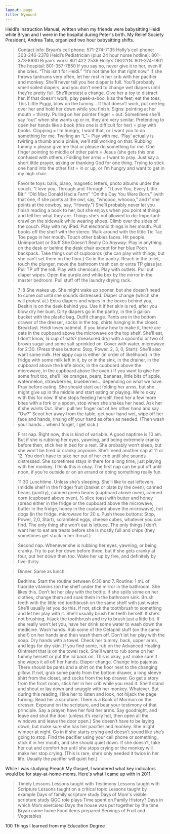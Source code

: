 ```yaml
---
layout: page
title: Wymount
---
```


Heidi’s Instruction Manual, written when my friends were babysitting Heidi while Bryan
and I were in the hospital during Peter's birth. My Relief Society President,
Andrea Tate, organized two hour babysitting shifts.

>Contact info:
Bryan’s cell phone: 571-274-7135
Holly’s cell phone: 303-246-2378
Heidi’s Pediatrician (plus 24 hour nurse hotline):  801- 373-8930
Bryan’s work: 801 422 2536
Holly’s OB/GYN: 801-374-1801
The hospital: 801-357-7850
If you say no, never give it to her, even if she cries. “This isn’t for Heidi.”  “It’s not time for that right now.”
If she throws tantrums very often, let her rest in her crib with her pacifier and monkey.
She’ll never tell you her diaper is full.  You’ll probably smell soiled diapers, and you don’t need to change wet diapers until they’re pretty full.  She’ll protest a change.  Give her a toy to distract her.  If that doesn’t work, play peek-a-boo, kiss the feet, eat the toes, This Little Piggy, blow on the tummy… If that doesn’t work, put one leg over her and hold her down while you finish.
Signs:  pointing at her mouth = thirsty.  Pulling on her pointer finger = out.  Sometimes she’ll say “out” when she wants up or in, they are very similar.  Pretending to open her hands like a book (this one is difficult for her) = play with books.  Clapping = I’m hungry, I want that, or I want you to do something for me.  Twirling an “L”= Play with me.  ‘Play’ actually is twirling a thumb and a pinkie, we’ll still working on that.  Rubbing tummy = please give me that or please do something for me.  One finger pointing to middle of other palm = Jesus (she gets this one confused with others.)  Folding her arms = I want to pray.  Just say a short little prayer, asking or thanking God for one thing.  Trying to stick one hand into the other fist = in or up, or I’m hungry and want to get in my high chair.

>Favorite toys:  balls, piano, magnetic letters, photo albums under the couch.  “I love you, Through and Through.”  “I Love You, Every Little Bit.”  “Old Mac Donald Had a Farm”  “On the Day You Were Born.” (with that one, if she points at the owl, say, “whoooo, whoooo,”  and if she points at the cowboy, say, “Howdy.”)  She’ll probably never let you finish reading a book to her, but she enjoys when you point at things and tell her what they are.
Things she’s not allowed to do:
Important: crawl on the sidewalk while wearing shoes.  Climb over the sides of the couch.  Play with my iPad.  Put electronic things in her mouth.  Pull books off the shelf with the stereo.  Walk around with the little Tic Tac Toe pegs in her mouth.  Touch other babies faces.  Hit people.
Unimportant or Stuff She Doesn’t Really Do Anyway: Play in anything on the desk or behind the desk chair except for her blue Pooh backpack.    Take things out of cupboards (she can play with things, but she can’t set them on the floor.)  Go in the pantry.  Reach in the toilet, touch the plunger, move the bathroom trash can or extra TP glass jar.  Pull TP off the roll.  Play with chemicals.  Play with outlets.  Pull out diaper wipes.  Open the purple and white box by the mirror in the master bedroom.  Pull stuff off the laundry drying rack.


>7-8  She wakes up.  She might wake up sooner, but she doesn’t need to come out until she sounds distressed.
Diaper change (which she will protest at.)  Extra diapers and wipes in the boxes behind you, Desitin is on the desk behind you.  Use it if her skin is red, after you blow dry her bum.    Dirty diapers go in the pantry, in the 5 gallon bucket with the plastic bag.
Outfit change.  Pants are in the bottom drawer of the dresser, socks in the top, shirts hanging in the closet.
Breakfast.  Heidi loves oatmeal.  If you know how to make it, there are oats in the cupboard above the microwave on the top shelf.  She’ll eat, I don’t know, ¾ cup of oats?  (measured dry) with a spoonful or two of brown sugar and some salt sprinkled on.  Cover with water, microwave for 2:30.  (Press these buttons: Stop, Power, 2, 3, 0, Start).  She’ll also want some milk.  Her sippy cup is either (in order of likelihood) in the fridge with some milk left in it, by or in the sink, in the drainer, in the cupboard above the knife block, in the cupboard above the microwave, in the cupboard above the oven.)   If you want to give her some fruit too, she’ll like oranges, pears, bananas, little bits of apple, watermelon, strawberries, blueberries… depending on what we have.
Pray before eating.  She should start out folding her arms, but she might give up in the middle and start eating or playing.  We’re okay with this for now.
If she stops feeding herself, feed her a few more bites with a fork or a spoon, stop when she shakes her head.  Ask her if she wants Out. She’ll pull her finger out of her other hand and say “Ow?”
Scoot her away from the table, get your hand wet, wipe off her face and hands, rinsing off your hand as often as needed.  (Then wash your hands… when I forget, I get sick.)

>First nap.  Right now, this is kind of variable.  A good naptime is 10 am.  But if she is rubbing her eyes, yawning, and being extremely cranky before then, stick her in bed for a rest.  She probably won’t sleep, but she won’t be tired or cranky anymore.  She’ll need another nap at 11 or 12.
You don’t have to take her out of her crib until she sounds distressed.  She sometimes stays in there for a long time, just playing with her monkey.  I think this is okay.
The first nap can be put off until noon, if you’re outside or on an errand or doing something really fun.

>11:30 Lunchtime.  Unless she’s sleeping. She’ll like to eat leftovers, (middle shelf in the fridge) fruit (basket or plate by the oven), canned beans (pantry), canned green beans (cupboard above oven), canned corn (cupboard above oven), ½ slice toast with butter and honey (bread either in the fridge or the cupboard above the microwave, butter in the fridge, honey in the cupboard above the microwave), hot dogs (in the fridge, microwave for 20 s.  Push these buttons: Stop, Power, 2,0, Start), scrambled eggs, cheese cubes, whatever you can find.  The only thing she won’t eat is lettuce.  The only things I don’t want her to eat are treats before she is mostly full and chips (they sometimes get stuck in her throat.)


>Second nap.  Whenever she is rubbing her eyes, yawning, or being cranky.  Try to put her down before three, but if she gets cranky at four, put her down then too.  Wake her up by five, and definitely by five-thirty.

>Dinner.  Same as lunch.

>Bedtime.  Start the routine between 6:30 and 7.  Routine:
1 mL of fluoride vitamins (on the shelf under the mirror in the bathroom.  She likes this.  Don’t let her play with the bottle.  If she spills some on her clothes, change them and soak them in the bathroom sink.
Brush teeth with the little red toothbrush on the same shelf with just water.  She’ll usually let you do this.  If not, stick the toothbrush to something and let her play with it.  She’ll usually brush her teeth herself.  If she’s not brushing, hijack the toothbrush and try to brush just a little bit.  If she really won’t let you, have her drink some water to wash down the medicine.
Wash hands.  Rub some of the Cetaphil stuff (on the same shelf) on her hands and then wash them off.  Don’t let her play with the soap.  Dry hands with a towel.
Check her tummy, back, upper arms, and legs for dry skin.  If you find some, rub on the Advanced Healing Ointment that is on the towel rack.  She’ll want to rub some on her tummy herself or put the lid back on.  This is okay, just make sure it she wipes it all off her hands.
Diaper change.
Change into pajamas.  There should be pants and a shirt on the floor next to the changing pillow.  If not, grab some pants from the bottom drawer, a long sleeve shirt from the closet, and socks from the top drawer.
Go get a story from the front room, stick her in her crib while you read it.  She’ll stand and shout or lay down and snuggle with her monkey.  Whatever.  But during this reading, I like her to listen and look, not hijack the page turning.
Read her a scripture.  There is a Book of Mormon on the dresser.  Expound on the scripture, and bear your testimony of that principle.
Say a prayer, have her fold her arms.
Say goodnight, and leave and shut the door (unless it’s really hot, then open all the windows and leave the door open.)  She doesn’t have to be laying down, but make sure she has her pacifier and monkey.
She might wimper at night.  Go in if she starts crying and doesn’t sound like she’s going to stop.  Find the pacifier using your cell phone or something, stick it in her mouth, and she should quiet down.  If she doesn’t, take her out and comfort her until she stops crying or the monkey will make her stop crying.  (This is rare, she’s only needed it twice in her life.  Usually the pacifier will quiet her.)

While I was studying Preach My Gospel, I wondered what key indicators would be
for stay-at-home-moms. Here's what I came up with in 2011.

>Timely Lessons
Lessons taught with Testimony
Lessons taught with Scripture
Lessons taught on a critical topic
Lessons taught by example
Days of family scripture study
Days of Mom's visible scripture study
QGC role plays
Time spent on Family History?
Days in which Mom exercised
Days the house was put together by the time Bryan came home
Food items prepared
Servings of Fruit and Vegetables

100 Things I learned from my Education Degree
